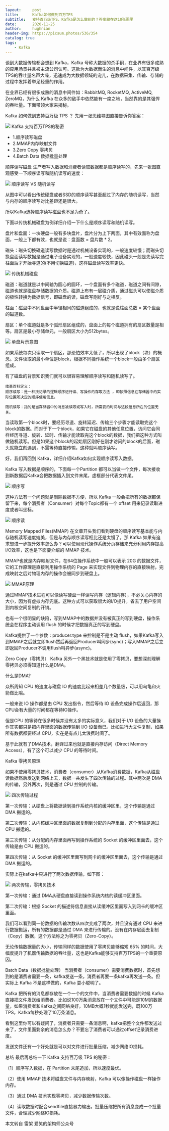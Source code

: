 ```yaml
---
layout:     post
title:      Kafka如何做到百万TPS
subtitle:   支持百万级TPS，Kafka是怎么做到的？答案藏在这10张图里
date:       2020-11-25
author:     hughnian
header-img: https://picsum.photos/536/354
catalog: true
tags:
    - Kafka
---
```


谈到大数据传输都会想到 Kafka，Kafka 号称大数据的杀手锏，在业界有很多成熟的应用场景并且被主流公司认可。这款为大数据而生的消息中间件，以其百万级TPS的吞吐量名声大噪，迅速成为大数据领域的宠儿，在数据采集、传输、存储的过程中发挥着举足轻重的作用。

在业界已经有很多成熟的消息中间件如：RabbitMQ, RocketMQ, ActiveMQ, ZeroMQ，为什么 Kafka 在众多的敌手中依然能有一席之地，当然靠的是其强悍的吞吐量。下面带领大家来揭秘。

Kafka 如何做到支持百万级 TPS ？
先用一张思维导图直接告诉你答案：

![](/img/2020-11-25-kafka/1.png)
Kafka 支持百万TPS的秘密  
  
- 1.顺序读写磁盘
- 2.MMAP内存映射文件
- 3.Zero Copy 零拷贝
- 4.Batch Data 数据批量处理  


顺序读写磁盘
生产者写入数据和消费者读取数据都是顺序读写的，先来一张图直观感受一下顺序读写和随机读写的速度：  

![](/img/2020-11-25-kafka/2.png)
顺序读写 VS 随机读写  

从图中可以看出传统硬盘或者SSD的顺序读写甚至超过了内存的随机读写，当然与内存的顺序读写对比差距还是很大。

所以Kafka选择顺序读写磁盘也不足为奇了。

下面以传统机械磁盘为例详细介绍一下什么是顺序读写和随机读写。

盘片和盘面：一块硬盘一般有多块盘片，盘片分为上下两面，其中有效面称为盘面，一般上下都有效，也就是说：盘面数 = 盘片数 * 2。

磁头：磁头切换磁道读写数据时是通过机械设备实现的，一般速度较慢；而磁头切换盘面读写数据是通过电子设备实现的，一般速度较快，因此磁头一般是先读写完柱面后才开始寻道的(不用切换磁道)，这样磁盘读写效率更快。

![](/img/2020-11-25-kafka/3.png)
传统机械磁盘  

磁道：磁道就是以中间轴为圆心的圆环，一个盘面有多个磁道，磁道之间有间隙，磁道也就是磁盘存储数据的介质。磁道上布有一层磁介质，通过磁头可以使磁介质的极性转换为数据信号，即磁盘的读，磁盘写刚好与之相反。

柱面：磁盘中不同盘面中半径相同的磁道组成的，也就是说柱面总数 = 某个盘面的磁道数。

扇区：单个磁道就是多个弧形扇区组成的，盘面上的每个磁道拥有的扇区数量是相等。扇区是最小存储单元，一般扇区大小为512bytes。

![](/img/2020-11-25-kafka/4.png)
单盘片示意图  

如果系统每次只读取一个扇区，那恐怕效率太低了，所以出现了block（块）的概念。文件读取的最小单位是block，根据不同操作系统一个block一般由多个扇区组成。

有了磁盘的背景知识我们就可以很容易理解顺序读写和随机读写了。

```
维基百科定义：
顺序读写：是一种按记录的逻辑顺序进行读、写操作的存取方法 ，即按照信息在存储器中的实际位置所决定的顺序使用信息。 

随机读写：指的是当存储器中的消息被读取或写入时，所需要的时间与这段信息所在的位置无关。
```

当读取第一个block时，要经历寻道、旋转延迟、传输三个步骤才能读取完这个block的数据。而对于下一个block，如果它在磁盘的其他任意位置，访问它会同样经历寻道、旋转、延时、传输才能读取完这个block的数据，我们把这种方式叫做随机读写。但是如果这个block的起始扇区刚好在刚才访问的block的后面，磁头就能立刻遇到，不需等待直接传输，这种就叫顺序读写。

好，我们再回到 Kafka，详细介绍Kafka如何实现顺序读写入数据。

Kafka 写入数据是顺序的，下面每一个Partition 都可以当做一个文件，每次接收到新数据后Kafka会把数据插入到文件末尾，虚框部分代表文件尾。

![](/img/2020-11-25-kafka/5.png)
顺序写  


这种方法有一个问题就是删除数据不方便，所以 Kafka 一般会把所有的数据都保留下来，每个消费者（Consumer）对每个Topic都有一个 offset 用来记录读取进度或者叫坐标。

![](/img/2020-11-25-kafka/6.png)
顺序读  

Memory Mapped Files(MMAP)
在文章开头我们看到硬盘的顺序读写基本能与内存随机读写速度媲美，但是与内存顺序读写相比还是太慢了，那 Kafka 如果有追求想进一步提升效率怎么办？可以使用现代操作系统分页存储来充分利用内存提高I/O效率，这也是下面要介绍的 MMAP 技术。

MMAP也就是内存映射文件，在64位操作系统中一般可以表示 20G 的数据文件，它的工作原理是直接利用操作系统的 Page 来实现文件到物理内存的直接映射，完成映射之后对物理内存的操作会被同步到硬盘上。  

![](/img/2020-11-25-kafka/7.png)
MMAP原理   

通过MMAP技术进程可以像读写硬盘一样读写内存（逻辑内存），不必关心内存的大小，因为有虚拟内存兜底。这种方式可以获取很大的I/O提升，省去了用户空间到内核空间复制的开销。

也有一个很明显的缺陷，写到MMAP中的数据并没有被真正的写到硬盘，操作系统会在程序主动调用 flush 的时候才把数据真正的写到硬盘。

Kafka提供了一个参数：producer.type 来控制是不是主动 flush，如果Kafka写入到MMAP之后就立即flush然后再返回Producer叫同步(sync)；写入MMAP之后立即返回Producer不调用flush叫异步(async)。

Zero Copy（零拷贝）
Kafka 另外一个黑技术就是使用了零拷贝，要想深刻理解零拷贝必须得知道什么是DMA。

什么是DMA?

众所周知 CPU 的速度与磁盘 IO 的速度比起来相差几个数量级，可以用乌龟和火箭做比喻。

一般来说 IO 操作都是由 CPU 发出指令，然后等待 IO 设备完成操作后返回，那CPU会有大量的时间都在等待IO操作。

但是CPU 的等待在很多时候并没有太多的实际意义，我们对于 I/O 设备的大量操作其实都只是把内存里面的数据传输到 I/O 设备而已。比如进行大文件复制，如果所有数据都要经过 CPU，实在是有点儿太浪费时间了。

基于此就有了DMA技术，翻译过来也就是直接内存访问（Direct Memory Access），有了这个可以减少 CPU 的等待时间。

Kafka 零拷贝原理

如果不使用零拷贝技术，消费者（consumer）从Kafka消费数据，Kafka从磁盘读数据然后发送到网络上去，数据一共发生了四次传输的过程。其中两次是 DMA 的传输，另外两次，则是通过 CPU 控制的传输。

![](/img/2020-11-25-kafka/8.png)
四次传输过程   

第一次传输：从硬盘上将数据读到操作系统内核的缓冲区里，这个传输是通过 DMA 搬运的。

第二次传输：从内核缓冲区里面的数据复制到分配的内存里面，这个传输是通过 CPU 搬运的。

第三次传输：从分配的内存里面再写到操作系统的 Socket 的缓冲区里面去，这个传输是由 CPU 搬运的。

第四次传输：从 Socket 的缓冲区里面写到网卡的缓冲区里面去，这个传输是通过 DMA 搬运的。

实际上在kafka中只进行了两次数据传输，如下图：  

![](/img/2020-11-25-kafka/9.png)
两次传输，零拷贝技术   

第一次传输：通过 DMA从硬盘直接读到操作系统内核的读缓冲区里面。

第二次传输：根据 Socket 的描述符信息直接从读缓冲区里面写入到网卡的缓冲区里面。

我们可以看到同一份数据的传输次数从四次变成了两次，并且没有通过 CPU 来进行数据搬运，所有的数据都是通过 DMA 来进行传输的。没有在内存层面去复制（Copy）数据，这个方法称之为零拷贝（Zero-Copy）。

无论传输数据量的大小，传输同样的数据使用了零拷贝能够缩短 65% 的时间，大幅度提升了机器传输数据的吞吐量，这也是Kafka能够支持百万TPS的一个重要原因。

Batch Data（数据批量处理）
当消费者（consumer）需要消费数据时，首先想到的是消费者需要一条，kafka发送一条，消费者再要一条kafka再发送一条。但实际上 Kafka 不是这样做的，Kafka 耍小聪明了。

Kafka 把所有的消息都存放在一个一个的文件中，当消费者需要数据的时候 Kafka 直接把文件发送给消费者。比如说100万条消息放在一个文件中可能是10M的数据量，如果消费者和Kafka之间网络良好，10MB大概1秒就能发送完，既100万TPS，Kafka每秒处理了10万条消息。

看到这里你可以有疑问了，消费者只需要一条消息啊，kafka把整个文件都发送过来了，文件里面剩余的消息怎么办？不要忘了消费者可以通过offset记录消费进度。

发送文件还有一个好处就是可以对文件进行批量压缩，减少网络IO损耗。

总结
最后再总结一下 Kafka 支持百万级 TPS 的秘密：

（1）顺序写入数据，在 Partition 末尾追加，所以速度最优。

（2）使用 MMAP 技术将磁盘文件与内存映射，Kafka 可以像操作磁盘一样操作内存。

（3）通过 DMA 技术实现零拷贝，减少数据传输次数。

（4）读取数据时配合sendfile直接暴力输出，批量压缩把所有消息变成一个批量文件，合理减少网络IO损耗。

本文转自  雷架 爱笑的架构师公众号 